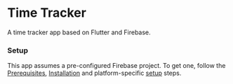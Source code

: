 # Time Tracker

A time tracker app based on Flutter and Firebase.

### Setup

This app assumes a pre-configured Firebase project. To get one, follow the [Prerequisites](https://firebase.flutter.dev/docs/overview#prerequisites), [Installation](https://firebase.flutter.dev/docs/overview#installation) and platform-specific [setup](https://firebase.flutter.dev/docs/overview#platform-setup) steps.